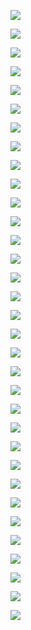 ![](media/fa42f28e4f95fb39b3761d6bcea85d35.png)

![](media/ca74e1aaf97f6ff9a9c9b0f1b740fada.png)

![](media/23800718044d0f97ecd87443eab08f45.png)

![](media/e44977b2592b7178180936953585a0fc.png)

![](media/2191ef24fd1c079f0db1b591902cdc22.png)

![](media/7f8ffd27c397ae54c7abb2350668ff93.png)

![](media/a205d468de073fa4c5fe5964ea346edf.png)

![](media/622f9b8b35425b3f90f73060ae3d6d31.png)

![](media/856292805b847fd9d6229a27e851099f.png)

![](media/5aec2c075a5c56a8d044673845de295b.png)

![](media/4161f1ac074b18ec9fcf9f3130c5898b.png)

![](media/80ec38dfba50dce4f5fd3bcb82efe886.png)

![](media/851322e82e9825ad5c2d649f3d0d05c6.png)

![](media/aee7485ad68ff5679dc7b473535c168f.png)

![](media/b61eea30b5fe31d2f5a495697537cc78.png)

![](media/17014f956449d5b55d78eeb40619dc89.png)

![](media/612b4e9c4ad93d3903e4537e433ffd98.png)

![](media/9b113c4240b01a8ed0fd73c557afbb97.png)

![](media/b5006ee27566757afe0eef8b24f4277f.png)

![](media/9cb14d9902ad9e8387532e2cb8db8f9c.png)

![](media/95c02613838628800906f8e11d1d6574.png)

![](media/7b858e2591f0c755dfa4b560f38b9f7e.png)

![](media/d5fde170e91f84414636f1a83f68da8a.png)

![](media/87dbdfffbe8ac62d042f18fb38d25c48.png)

![](media/e060da09d958176538d977628b29eade.png)

![](media/7c21091e6f176c091098120b31933069.png)

![](media/a71440f69c62e9eb735355ad2cecfe99.png)

![](media/eaf8da86b15102ec014ebc3aa584e25e.png)

![](media/6eb891ca2b9c1cbeb5fd902f5a34b332.png)

![](media/0a8e44231e51906e36e4eef906908161.png)

![](media/52cd37baa557c33329d31104c57b7457.png)

![](media/8b87c85b7c4f00f955baebe69af75654.png)

![](media/d7a05cd618cfc7e54ff0aece10eceae6.png)
